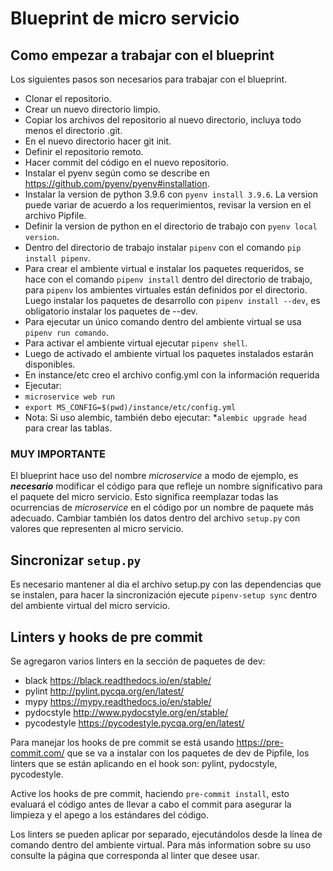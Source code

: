 # Blueprint de micro servicio



## Como empezar a trabajar con el blueprint

Los siguientes pasos son necesarios para trabajar con el blueprint.

* Clonar el repositorio.
* Crear un nuevo directorio limpio.
* Copiar los archivos del repositorio al nuevo directorio, incluya todo menos el directorio .git.
* En el nuevo directorio hacer git init.
* Definir el repositorio remoto.
* Hacer commit del código en el nuevo repositorio.
* Instalar el pyenv según como se describe en https://github.com/pyenv/pyenv#installation.
* Instalar la version de python 3.9.6 con `pyenv install 3.9.6`. La version puede variar de acuerdo a los requerimientos,
  revisar la version en el archivo Pipfile.
* Definir la version de python en el directorio de trabajo con `pyenv local version`.
* Dentro del directorio de trabajo instalar `pipenv` con el comando `pip install pipenv`.
* Para crear el ambiente virtual e instalar los paquetes requeridos, se hace con el comando `pipenv install` dentro del
  directorio de trabajo, para `pipenv` los ambientes virtuales están definidos por el directorio. Luego instalar los
  paquetes de desarrollo con `pipenv install --dev`, es obligatorio instalar los paquetes de --dev.
* Para ejecutar un único comando dentro del ambiente virtual se usa `pipenv run comando`.
* Para activar el ambiente virtual ejecutar `pipenv shell`.
* Luego de activado el ambiente virtual los paquetes instalados estarán disponibles.
* En instance/etc creo el archivo config.yml con la información requerida
* Ejecutar: 
* `microservice web run`
* `export MS_CONFIG=$(pwd)/instance/etc/config.yml`
* Nota: Si uso alembic, también debo ejecutar: *`alembic upgrade head` para crear las tablas.

### MUY IMPORTANTE

El blueprint hace uso del nombre _microservice_ a modo de ejemplo, es **_necesario_** modificar el código para que refleje
un nombre significativo para el paquete del micro servicio. Esto significa reemplazar todas las ocurrencias de _microservice_
en el código por un nombre de paquete más adecuado. Cambiar también los datos dentro del archivo `setup.py` con valores
que representen al micro servicio.

## Sincronizar `setup.py`

Es necesario mantener al dia el archivo setup.py con las dependencias que se instalen, para hacer la sincronización
ejecute `pipenv-setup sync` dentro del ambiente virtual del micro servicio.

## Linters y hooks de pre commit

Se agregaron varios linters en la sección de paquetes de dev:

* black https://black.readthedocs.io/en/stable/
* pylint http://pylint.pycqa.org/en/latest/
* mypy https://mypy.readthedocs.io/en/stable/
* pydocstyle http://www.pydocstyle.org/en/stable/
* pycodestyle https://pycodestyle.pycqa.org/en/latest/

Para manejar los hooks de pre commit se está usando https://pre-commit.com/ que se va a instalar con los paquetes de dev
de Pipfile, los linters que se están aplicando en el hook son: pylint, pydocstyle, pycodestyle.

Active los hooks de pre commit, haciendo `pre-commit install`, esto evaluará el código antes de llevar a cabo el commit
para asegurar la limpieza y el apego a los estándares del código.

Los linters se pueden aplicar por separado, ejecutándolos desde la línea de comando dentro del ambiente virtual. Para
más information sobre su uso consulte la página que corresponda al linter que desee usar.
